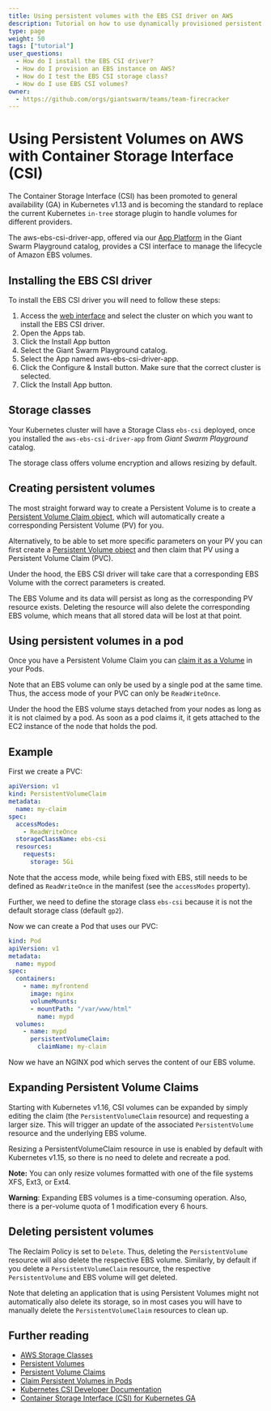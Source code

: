 ```yaml
---
title: Using persistent volumes with the EBS CSI driver on AWS
description: Tutorial on how to use dynamically provisioned persistent volumes with the EBS CSI driver on a cluster running on Amazon Web Services (AWS)."
type: page
weight: 50
tags: ["tutorial"]
user_questions:
  - How do I install the EBS CSI driver?
  - How do I provision an EBS instance on AWS?
  - How do I test the EBS CSI storage class?
  - How do I use EBS CSI volumes?
owner:
  - https://github.com/orgs/giantswarm/teams/team-firecracker
---
```


# Using Persistent Volumes on AWS with Container Storage Interface (CSI)

The Container Storage Interface (CSI) has been promoted to general availability (GA) in Kubernetes v1.13 and is becoming the standard to replace the current Kubernetes `in-tree` storage plugin to handle volumes for different providers.

The aws-ebs-csi-driver-app, offered via our [App Platform](/basics/app-platform/) in the Giant Swarm Playground catalog, provides a CSI interface to manage the lifecycle of Amazon EBS volumes.

## Installing the EBS CSI driver

To install the EBS CSI driver you will need to follow these steps:

1. Access the [web interface](/reference/web-interface/) and select the cluster on which you want to install the EBS CSI driver.
2. Open the Apps tab.
3. Click the Install App button
4. Select the Giant Swarm Playground catalog.
5. Select the App named aws-ebs-csi-driver-app.
6. Click the Configure & Install button. Make sure that the correct cluster is selected.
7. Click the Install App button.

## Storage classes

Your Kubernetes cluster will have a Storage Class `ebs-csi` deployed, once you installed the `aws-ebs-csi-driver-app` from _Giant Swarm Playground_ catalog.

The storage class offers volume encryption and allows resizing by default.

## Creating persistent volumes

The most straight forward way to create a Persistent Volume is to create a [Persistent Volume Claim object](https://kubernetes.io/docs/concepts/storage/persistent-volumes/#persistentvolumeclaims), which will automatically create a corresponding Persistent Volume (PV) for you.

Alternatively, to be able to set more specific parameters on your PV you can first create a [Persistent Volume object](https://kubernetes.io/docs/concepts/storage/persistent-volumes/#persistent-volumes) and then claim that PV using a Persistent Volume Claim (PVC).

Under the hood, the EBS CSI driver will take care that a corresponding EBS Volume with the correct parameters is created.

The EBS Volume and its data will persist as long as the corresponding PV resource exists. Deleting the resource will also delete the corresponding EBS volume, which means that all stored data will be lost at that point.

## Using persistent volumes in a pod

Once you have a Persistent Volume Claim you can [claim it as a Volume](https://kubernetes.io/docs/concepts/storage/persistent-volumes/#claims-as-volumes) in your Pods.

Note that an EBS volume can only be used by a single pod at the same time. Thus, the access mode of your PVC can only be `ReadWriteOnce`.

Under the hood the EBS volume stays detached from your nodes as long as it is not claimed by a pod. As soon as a pod claims it, it gets attached to the EC2 instance of the node that holds the pod.

## Example

First we create a PVC:

```yaml
apiVersion: v1
kind: PersistentVolumeClaim
metadata:
  name: my-claim
spec:
  accessModes:
    - ReadWriteOnce
  storageClassName: ebs-csi
  resources:
    requests:
      storage: 5Gi
```

Note that the access mode, while being fixed with EBS, still needs to be defined as `ReadWriteOnce` in the manifest (see the `accessModes` property).

Further, we need to define the storage class `ebs-csi` because it is not the default storage class (default `gp2`).

Now we can create a Pod that uses our PVC:

```yaml
kind: Pod
apiVersion: v1
metadata:
  name: mypod
spec:
  containers:
    - name: myfrontend
      image: nginx
      volumeMounts:
      - mountPath: "/var/www/html"
        name: mypd
  volumes:
    - name: mypd
      persistentVolumeClaim:
        claimName: my-claim
```

Now we have an NGINX pod which serves the content of our EBS volume.

## Expanding Persistent Volume Claims

Starting with Kubernetes v1.16, CSI volumes can be expanded by simply editing the claim (the `PersistentVolumeClaim` resource) and requesting a larger size. This will trigger an update of the associated `PersistentVolume` resource and the underlying EBS volume.

Resizing a PersistentVolumeClaim resource in use is enabled by default with Kubernetes v1.15, so there is no need to delete and recreate a pod.

**Note:** You can only resize volumes formatted with one of the file systems XFS, Ext3, or Ext4.

__Warning__: Expanding EBS volumes is a time-consuming operation. Also, there is a per-volume quota of 1 modification every 6 hours.

## Deleting persistent volumes

The Reclaim Policy is set to `Delete`. Thus, deleting the `PersistentVolume` resource will also delete the respective EBS volume. Similarly, by default if you delete a `PersistentVolumeClaim` resource, the respective `PersistentVolume` and EBS volume will get deleted.

Note that deleting an application that is using Persistent Volumes might not automatically also delete its storage, so in most cases you will have to manually delete the `PersistentVolumeClaim` resources to clean up.

## Further reading

- [AWS Storage Classes](https://kubernetes.io/docs/concepts/storage/persistent-volumes/#aws)
- [Persistent Volumes](https://kubernetes.io/docs/concepts/storage/persistent-volumes/#persistent-volumes)
- [Persistent Volume Claims](https://kubernetes.io/docs/concepts/storage/persistent-volumes/#persistentvolumeclaims)
- [Claim Persistent Volumes in Pods](https://kubernetes.io/docs/concepts/storage/persistent-volumes/#claims-as-volumes)
- [Kubernetes CSI Developer Documentation](https://kubernetes-csi.github.io/docs/)
- [Container Storage Interface (CSI) for Kubernetes GA](https://kubernetes.io/blog/2019/01/15/container-storage-interface-ga/)
